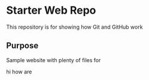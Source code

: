 # Starter Web Repo

This repository is for showing how Git and GitHub work

## Purpose

Sample website with plenty of files for 


hi how are 
